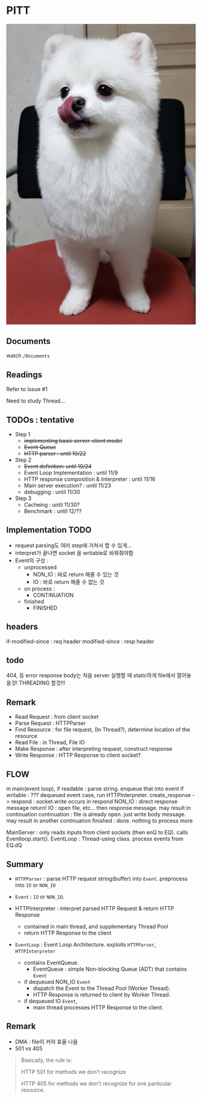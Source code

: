 # PITT

![logo](Logo.png)


## Documents
watch `/Documents`

## Readings
Refer to Issue #1

Need to study Thread...

## TODOs : tentative
* Step 1
  - ~~implementing basic server-client model~~
  - ~~Event Queue~~
  - ~~HTTP parser : until 10/22~~
* Step 2
  - ~~Event definition: until 10/24~~
  - Event Loop Implementation : until 11/9
  - HTTP response composition & Interpreter : until 11/16
  - Main server execution? : until 11/23
  - debugging : until 11/30
* Step 3
  - Cacheing : until 11/30?
  - Benchmark : until 12/??

## Implementation TODO
  * request parsing도 여러 step에 거쳐서 할 수 있게...
  * interpret가 끝나면 socket 을 writable로 바꿔줘야함
  * Event의 구성 :
    * unprocessed
      * NON_IO : 바로 return 해줄 수 있는 것
      * IO : 바로 return 해줄 수 없는 것
    * on process :
      * CONTINUATION
    * finished
      * FINISHED


## headers
if-modified-since : req header
modified-since : resp header

## todo
404, 등 error response body는 처음 server 실행할 때 static하게 file에서 열어놓을것!
THREADING 할것!!!

## Remark
  * Read Request : from client socket
  * Parse Request : HTTPParser
  * Find Resource : for file request, (In Thread?), determine location of the resource
  * Read File : in Thread, File IO
  * Make Response : after interpreting request, construct response
  * Write Response : HTTP Response to client socket?

## FLOW
in main(event loop),
if readable : parse string. enqueue that into event
if writable : ???
dequeued event case, run HTTPInterpreter. create_response -> respond : socket.write occurs in respond
NON_IO : direct response message return!
IO : open file, etc... then response message. may result in continuation
continuation : file is already open. just write body message. may result in another continuation
finished : done. nothing to process more

MainServer : only reads inputs from client sockets (then enQ to EQ). calls Eventloop.start().
EventLoop : Thread-using class. process events from EQ.dQ


## Summary
* `HTTPParser` : parse HTTP request string(buffer) into `Event`. preprocess into `IO` or `NON_IO`
* `Event` : `IO` or `NON_IO`.
* HTTPInterpreter : interpret parsed HTTP Request & return HTTP Response
  - contained in main thread, and supplementary Thread Pool
  - return HTTP Response to the client

* `EventLoop` : Event Loop Architecture. exploits `HTTPParser`, `HTTPInterpreter`
  - contains EventQueue.
    + EventQueue : simple Non-blocking Queue (ADT) that contains `Event`
  - if dequeued NON_IO `Event`
    + dispatch the Event to the Thread Pool (Worker Thread).
    + HTTP Response is returned to client by Worker Thread.
  - if dequeued IO `Event`,
    + main thread processes HTTP Response to the client.

## Remark
  * DMA : file이 커야 효율 나옴
  * 501 vs 405
  >Basically, the rule is: <p>
  >HTTP 501 for methods we don't recognize <p>
  >HTTP 405 for methods we don't recognize for one particular resource. <p>